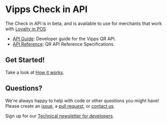 <!-- START_METADATA
---
title: Introduction
sidebar_position: 1
hide_table_of_contents: true
pagination_next: null
pagination_prev: null
---
END_METADATA -->

# Vipps Check in API

The Check in API is in beta, and is available to use for merchants that work with [Loyalty in POS](https://vippsas.github.io/vipps-developer-docs/docs/vipps-solutions/loyalty-in-pos/)
* [API Guide](vipps-check-in-api.md): Developer guide for the Vipps QR API.
* [API Reference](https://vippsas.github.io/vipps-developer-docs/api/check-in): QR API Reference Specifications.
## Get Started!
Take a look at [How it works](vipps-check-in-api-how-it-works.md).

## Questions?

We're always happy to help with code or other questions you might have!
Please create an [issue](https://github.com/vippsas/vipps-check-in-api/issues),
a [pull request](https://github.com/vippsas/vipps-check-in-api/pulls),
or [contact us]([https://github.com/vippsas/vipps-developers/blob/master/contact.md](https://vippsas.github.io/vipps-developer-docs/docs/vipps-developers/contact)).

Sign up for our [Technical newsletter for developers](https://vippsas.github.io/vipps-developer-docs/docs/vipps-developers/newsletters).
